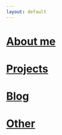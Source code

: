 ```yaml
---
layout: default
---
```


# [About me](./about_me.html) 


# [Projects](./projects.html)
# [Blog](./Blog.html)
# [Other](./Other.html)


